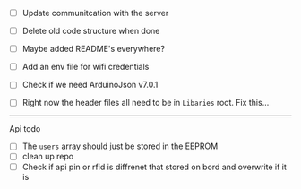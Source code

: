 - [ ] Update communitcation with the server
- [ ] Delete old code structure when done
- [ ] Maybe added README's everywhere?
- [ ] Add an env file for wifi credentials
- [ ] Check if we need ArduinoJson v7.0.1

- [ ] Right now the header files all need to be in `Libaries` root. Fix this...

---

Api todo
- [ ] The `users` array should just be stored in the EEPROM
- [ ] clean up repo
- [ ] Check if api pin or rfid is diffrenet that stored on bord and overwrite if it is